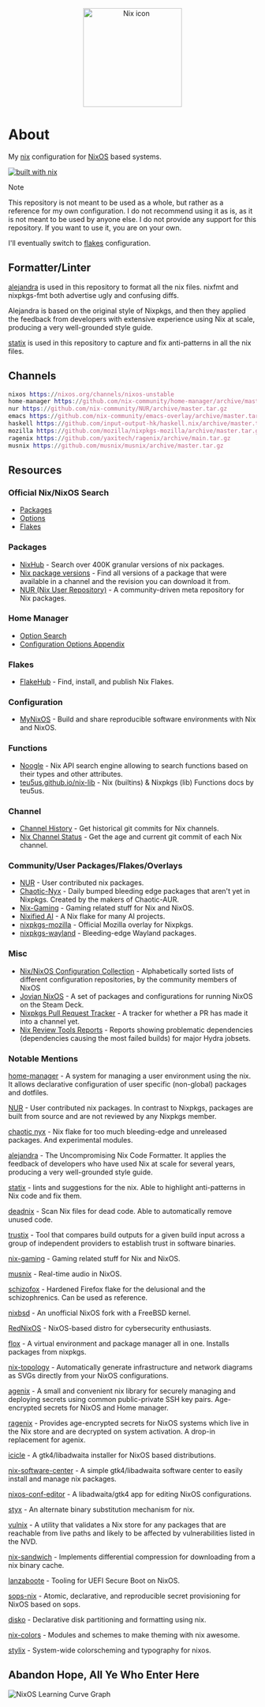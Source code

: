 <div align="center">
  <img src="images/nix.png" alt="Nix icon" widdth="200" height="200">
</div>

# About

My [nix](https://nixos.org/learn.html) configuration for [NixOS](https://nixos.org) based systems.

[![built with nix](https://builtwithnix.org/badge.svg)](https://builtwithnix.org)

> [!NOTE]  
> This repository is not meant to be used as a whole, but rather as a reference for my own configuration. I do not recommend using it as is, as it is not meant to be used by anyone else. I do not provide any support for this repository. If you want to use it, you are on your own.
>
> I'll eventually switch to [flakes](https://nixos.wiki/wiki/Flakes) configuration.

## Formatter/Linter

[alejandra](https://github.com/kamadorueda/alejandra) is used in this repository to format all the nix files. nixfmt and nixpkgs-fmt both advertise ugly and confusing diffs.

Alejandra is based on the original style of Nixpkgs, and then they applied the feedback from developers with extensive experience using Nix at scale, producing a very well-grounded style guide.

[statix](https://github.com/nerdypepper/statix) is used in this repository to capture and fix anti-patterns in all the nix files.

## Channels

```nix
nixos https://nixos.org/channels/nixos-unstable
home-manager https://github.com/nix-community/home-manager/archive/master.tar.gz
nur https://github.com/nix-community/NUR/archive/master.tar.gz
emacs https://github.com/nix-community/emacs-overlay/archive/master.tar.gz
haskell https://github.com/input-output-hk/haskell.nix/archive/master.tar.gz
mozilla https://github.com/mozilla/nixpkgs-mozilla/archive/master.tar.gz
ragenix https://github.com/yaxitech/ragenix/archive/main.tar.gz
musnix https://github.com/musnix/musnix/archive/master.tar.gz
```

## Resources

### Official Nix/NixOS Search

- [Packages](https://search.nixos.org/packages)
- [Options](https://search.nixos.org/options)
- [Flakes](https://search.nixos.org/flakes)

### Packages

- [NixHub](https://www.nixhub.io) - Search over 400K granular versions of nix packages.
- [Nix package versions](https://lazamar.co.uk/nix-versions) - Find all versions of a package that were available in a channel and the revision you can download it from.
- [NUR (Nix User Repository)](https://nur.nix-community.org) - A community-driven meta repository for Nix packages.

### Home Manager

- [Option Search](https://home-manager-options.extranix.com)
- [Configuration Options Appendix](https://nix-community.github.io/home-manager/options.xhtml)

### Flakes

- [FlakeHub](https://flakehub.com) - Find, install, and publish Nix Flakes.

### Configuration

- [MyNixOS](https://mynixos.com) - Build and share reproducible software environments with Nix and NixOS.

### Functions

- [Noogle](https://noogle.dev) - Nix API search engine allowing to search functions based on their types and other attributes.
- [teu5us.github.io/nix-lib](https://teu5us.github.io/nix-lib.html) - Nix (builtins) & Nixpkgs (lib) Functions docs by teu5us.

### Channel

- [Channel History](https://channels.nix.gsc.io/) - Get historical git commits for Nix channels.
- [Nix Channel Status](https://status.nixos.org) - Get the age and current git commit of each Nix channel.

### Community/User Packages/Flakes/Overlays

- [NUR](https://github.com/nix-community/NUR/) - User contributed nix packages.
- [Chaotic-Nyx](https://github.com/chaotic-cx/nyx) - Daily bumped bleeding edge packages that aren't yet in Nixpkgs. Created by the makers of Chaotic-AUR.
- [Nix-Gaming](https://github.com/fufexan/nix-gaming) - Gaming related stuff for Nix and NixOS.
- [Nixified AI](https://nixified.ai) -  A Nix flake for many AI projects.
- [nixpkgs-mozilla](https://github.com/mozilla/nixpkgs-mozilla) -  Official Mozilla overlay for Nixpkgs.
- [nixpkgs-wayland](https://github.com/nix-community/nixpkgs-wayland) - Bleeding-edge Wayland packages.

### Misc

- [Nix/NixOS Configuration Collection](https://nixos.wiki/wiki/Configuration_Collection) - Alphabetically sorted lists of different configuration repositories, by the community members of NixOS
- [Jovian NixOS](https://jovian-experiments.github.io/Jovian-NixOS/index.html) - A set of packages and configurations for running NixOS on the Steam Deck.
- [Nixpkgs Pull Request Tracker](https://nixpk.gs/pr-tracker.html) - A tracker for whether a PR has made it into a channel yet.
- [Nix Review Tools Reports](https://malob.github.io/nix-review-tools-reports/) - Reports showing problematic dependencies (dependencies causing the most failed builds) for major Hydra jobsets.

### Notable Mentions

[home-manager](https://github.com/nix-community/home-manager) - A system for managing a user environment using the nix. It allows declarative configuration of user specific (non-global) packages and dotfiles.

[NUR](https://github.com/nix-community/NUR) - User contributed nix packages. In contrast to Nixpkgs, packages are built from source and are not reviewed by any Nixpkgs member.

[chaotic nyx](https://github.com/chaotic-cx/nyx) - Nix flake for too much bleeding-edge and unreleased packages. And experimental modules.

[alejandra](https://github.com/kamadorueda/alejandra) - The Uncompromising Nix Code Formatter. It applies the feedback of developers who have used Nix at scale for several years, producing a very well-grounded style guide.

[statix](https://github.com/nerdypepper/statix) - lints and suggestions for the nix. Able to highlight anti-patterns in Nix code and fix them.

[deadnix](https://github.com/astro/deadnix) -  Scan Nix files for dead code. Able to automatically remove unused code.

[trustix](https://github.com/nix-community/trustix) - Tool that compares build outputs for a given build input across a group of independent providers to establish trust in software binaries.

[nix-gaming](https://github.com/fufexan/nix-gaming) - Gaming related stuff for Nix and NixOS.

[musnix](https://github.com/musnix/musnix) - Real-time audio in NixOS.

[schizofox](https://github.com/schizofox/schizofox) - Hardened Firefox flake for the delusional and the schizophrenics. Can be used as reference.

[nixbsd](https://github.com/nixos-bsd/nixbsd) - An unofficial NixOS fork with a FreeBSD kernel.

[RedNixOS](https://github.com/redcode-labs/RedNixOS) - NixOS-based distro for cybersecurity enthusiasts.

[flox](https://github.com/flox/flox) - A virtual environment and package manager all in one. Installs packages from nixpkgs.

[nix-topology](https://github.com/oddlama/nix-topology) - Automatically generate infrastructure and network diagrams as SVGs directly from your NixOS configurations.

[agenix](https://github.com/ryantm/agenix) - A small and convenient nix library for securely managing and deploying secrets using common public-private SSH key pairs. Age-encrypted secrets for NixOS and Home manager.

[ragenix](https://github.com/yaxitech/ragenix) - Provides age-encrypted secrets for NixOS systems which live in the Nix store and are decrypted on system activation. A drop-in replacement for agenix.

[icicle](https://github.com/snowfallorg/icicle) -  A gtk4/libadwaita installer for NixOS based distributions.

[nix-software-center](https://github.com/snowfallorg/nix-software-center) -  A simple gtk4/libadwaita software center to easily install and manage nix packages.

[nixos-conf-editor](https://github.com/snowfallorg/nixos-conf-editor) -  A libadwaita/gtk4 app for editing NixOS configurations.

[styx](https://github.com/dnr/styx) - An alternate binary substitution mechanism for nix.

[vulnix](https://github.com/nix-community/vulnix) - A utility that validates a Nix store for any packages that are reachable from live paths and likely to be affected by vulnerabilities listed in the NVD.

[nix-sandwich](https://github.com/dnr/nix-sandwich) - Implements differential compression for downloading from a nix binary cache.

[lanzaboote](https://github.com/nix-community/lanzaboote) - Tooling for UEFI Secure Boot on NixOS.

[sops-nix](https://github.com/Mic92/sops-nix) - Atomic, declarative, and reproducible secret provisioning for NixOS based on sops.

[disko](https://github.com/nix-community/disko) - Declarative disk partitioning and formatting using nix.

[nix-colors](https://github.com/Misterio77/nix-colors) - Modules and schemes to make theming with nix awesome.

[stylix](https://github.com/danth/stylix) - System-wide colorscheming and typography for nixos.

## Abandon Hope, All Ye Who Enter Here

![NixOS Learning Curve Graph](images/nixos-learning-curve.jpeg)
